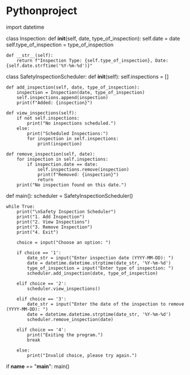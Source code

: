# Pythonproject
import datetime

class Inspection:
    def __init__(self, date, type_of_inspection):
        self.date = date
        self.type_of_inspection = type_of_inspection

    def __str__(self):
        return f"Inspection Type: {self.type_of_inspection}, Date: {self.date.strftime('%Y-%m-%d')}"

class SafetyInspectionScheduler:
    def __init__(self):
        self.inspections = []

    def add_inspection(self, date, type_of_inspection):
        inspection = Inspection(date, type_of_inspection)
        self.inspections.append(inspection)
        print(f"Added: {inspection}")

    def view_inspections(self):
        if not self.inspections:
            print("No inspections scheduled.")
        else:
            print("Scheduled Inspections:")
            for inspection in self.inspections:
                print(inspection)

    def remove_inspection(self, date):
        for inspection in self.inspections:
            if inspection.date == date:
                self.inspections.remove(inspection)
                print(f"Removed: {inspection}")
                return
        print("No inspection found on this date.")

def main():
    scheduler = SafetyInspectionScheduler()

    while True:
        print("\nSafety Inspection Scheduler")
        print("1. Add Inspection")
        print("2. View Inspections")
        print("3. Remove Inspection")
        print("4. Exit")

        choice = input("Choose an option: ")

        if choice == '1':
            date_str = input("Enter inspection date (YYYY-MM-DD): ")
            date = datetime.datetime.strptime(date_str, '%Y-%m-%d')
            type_of_inspection = input("Enter type of inspection: ")
            scheduler.add_inspection(date, type_of_inspection)
        
        elif choice == '2':
            scheduler.view_inspections()

        elif choice == '3':
            date_str = input("Enter the date of the inspection to remove (YYYY-MM-DD): ")
            date = datetime.datetime.strptime(date_str, '%Y-%m-%d')
            scheduler.remove_inspection(date)

        elif choice == '4':
            print("Exiting the program.")
            break

        else:
            print("Invalid choice, please try again.")

if __name__ == "__main__":
    main()
